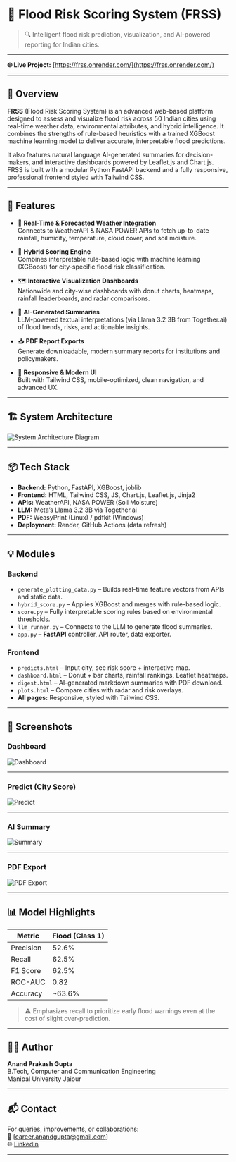 # 🌊 Flood Risk Scoring System (FRSS)

> 🔍 Intelligent flood risk prediction, visualization, and AI-powered reporting for Indian cities.

---

**🌐 Live Project:** [https://frss.onrender.com/](https://frss.onrender.com/)

---

## 📌 Overview

**FRSS** (Flood Risk Scoring System) is an advanced web-based platform designed to assess and visualize flood risk across 50 Indian cities using real-time weather data, environmental attributes, and hybrid intelligence. It combines the strengths of rule-based heuristics with a trained XGBoost machine learning model to deliver accurate, interpretable flood predictions.

It also features natural language AI-generated summaries for decision-makers, and interactive dashboards powered by Leaflet.js and Chart.js. FRSS is built with a modular Python FastAPI backend and a fully responsive, professional frontend styled with Tailwind CSS.

---

## 🚀 Features

- 🔄 **Real-Time & Forecasted Weather Integration**  
  Connects to WeatherAPI & NASA POWER APIs to fetch up-to-date rainfall, humidity, temperature, cloud cover, and soil moisture.

- 🧠 **Hybrid Scoring Engine**  
  Combines interpretable rule-based logic with machine learning (XGBoost) for city-specific flood risk classification.

- 🗺️ **Interactive Visualization Dashboards**  
  Nationwide and city-wise dashboards with donut charts, heatmaps, rainfall leaderboards, and radar comparisons.

- 🤖 **AI-Generated Summaries**  
  LLM-powered textual interpretations (via Llama 3.2 3B from Together.ai) of flood trends, risks, and actionable insights.

- 📥 **PDF Report Exports**  
  Generate downloadable, modern summary reports for institutions and policymakers.

- 📱 **Responsive & Modern UI**  
  Built with Tailwind CSS, mobile-optimized, clean navigation, and advanced UX.

---

## 🏗️ System Architecture

![System Architecture Diagram](static/img/arch.png)

---

## 📦 Tech Stack

- **Backend:** Python, FastAPI, XGBoost, joblib
- **Frontend:** HTML, Tailwind CSS, JS, Chart.js, Leaflet.js, Jinja2
- **APIs:** WeatherAPI, NASA POWER (Soil Moisture)
- **LLM:** Meta’s Llama 3.2 3B via Together.ai
- **PDF:** WeasyPrint (Linux) / pdfkit (Windows)
- **Deployment:** Render, GitHub Actions (data refresh)

---

## 💡 Modules

### Backend
- `generate_plotting_data.py` – Builds real-time feature vectors from APIs and static data.
- `hybrid_score.py` – Applies XGBoost and merges with rule-based logic.
- `score.py` – Fully interpretable scoring rules based on environmental thresholds.
- `llm_runner.py` – Connects to the LLM to generate flood summaries.
- `app.py` – **FastAPI** controller, API router, data exporter.

### Frontend
- `predicts.html` – Input city, see risk score + interactive map.
- `dashboard.html` – Donut + bar charts, rainfall rankings, Leaflet heatmaps.
- `digest.html` – AI-generated markdown summaries with PDF download.
- `plots.html` – Compare cities with radar and risk overlays.
- **All pages:** Responsive, styled with Tailwind CSS.

---

## 📸 Screenshots

### Dashboard

![Dashboard](static/img/dashboard.png)

---

### Predict (City Score)

![Predict](static/img/predict.png)

---

### AI Summary

![Summary](static/img/summary.png)

---

### PDF Export

![PDF Export](static/img/pdf.png)

---

## 📊 Model Highlights

| Metric       | Flood (Class 1) |
|--------------|------------------|
| Precision    | 52.6%            |
| Recall       | 62.5%            |
| F1 Score     | 62.5%            |
| ROC-AUC      | 0.82             |
| Accuracy     | ~63.6%           |

> ⚠️ Emphasizes recall to prioritize early flood warnings even at the cost of slight over-prediction.

---

## 👨‍💻 Author

**Anand Prakash Gupta**  
B.Tech, Computer and Communication Engineering  
Manipal University Jaipur  

---

## 📬 Contact

For queries, improvements, or collaborations:  
📧 [career.anandgupta@gmail.com]  
🌐 [LinkedIn](https://www.linkedin.com/in/anand-prakash-gupta/)

---


